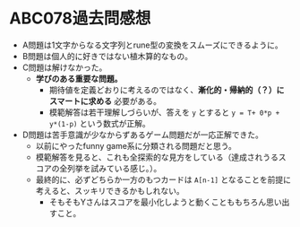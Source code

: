 # ABC078過去問感想

- A問題は1文字からなる文字列とrune型の変換をスムーズにできるように。
- B問題は個人的に好きではない植木算的なもの。
- C問題は解けなかった。
  - **学びのある重要な問題。**
    - 期待値を定義どおりに考えるのではなく、**漸化的・帰納的（？）にスマートに求める** 必要がある。
    - 模範解答は若干理解しづらいが、答えを `y` とすると `y = T+ 0*p + y*(1-p)` という数式が正解。
- D問題は苦手意識が少なからずあるゲーム問題だが一応正解できた。
  - 以前にやったfunny game系に分類される問題だと思う。
  - 模範解答を見ると、これも全探索的な見方をしている（達成されうるスコアの全列挙を試みている感じ。）。
  - 最終的に、必ずどちらか一方のもつカードは `A[n-1]` となることを前提に考えると、スッキリできるかもしれない。
    - そもそもYさんはスコアを最小化しようと動くことももちろん思い出すこと。

